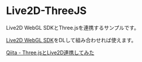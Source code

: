 # Live2D-ThreeJS

Live2D WebGL SDKとThree.jsを連携するサンプルです。

[Live2D WebGL SDK](http://sites.cybernoids.jp/cubism-sdk2/webgl2-1)をDLして組み合わせれば使えます。

[Qiita - Three.jsとLive2D連携してみた](https://qiita.com/naotaro0123/items/9e7879a6ed36ef606078)
